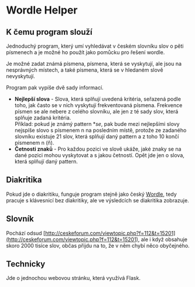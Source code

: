 
# Wordle Helper

## K čemu program slouží

Jednoduchý program, který umí vyhledávat v českém slovníku slov o pěti písmenech 
a je možné ho použít jako pomůcku pro řešení wordle.

Je možné zadat známá písmena, písmena, která se vyskytují, ale jsou na nesprávných 
místech, a také písmena, která se v hledaném slově nevyskytují.

Program pak vypíše dvě sady informací.
+ **Nejlepší slova** - Slova, která splňují uvedená kritéria, seřazená podle toho, 
jak často se v nich vyskytují frekventovaná písmena. Frekvence písmen se ale 
nebere z celého slovníku, ale jen z té sady slov, která splňuje zadaná kritéria.  
Příklad: pokud je známý pattern **se*, pak bude mezi nejlepšími slovy nejspíše slovo
s písmenem n na posledním místě, protože ze zadaného slovníku existuje 21 slov, která
splňují daný pattern a z toho 10 končí písmenem n (ň).
+ **Četnosti znaků** - Pro každou pozici ve slově ukáže, jaké znaky se na dané pozici
mohou vyskytovat a s jakou četností. Opět jde jen o slova, která splňují daný pattern.

## Diakritika

Pokud jde o diakritiku, funguje program stejně jako český [Wordle](https://www.wordle.cz/),
tedy pracuje s klávesnicí bez diakritiky, ale ve výsledcích se diakritika zobrazuje.

## Slovník

Pochází odsud [http://ceskeforum.com/viewtopic.php?f=112&t=15201](http://ceskeforum.com/viewtopic.php?f=112&t=15201), 
ale i když obsahuje skoro 2000 tisíce slov, občas přijdu na to, že v něm chybí něco obyčejného.

## Technicky

Jde o jednochou webovou stránku, která využívá Flask.
 